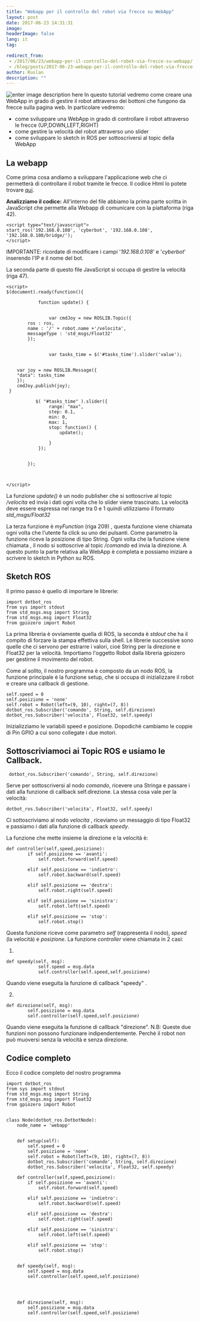 ```yaml
---
title: "Webapp per il controllo del robot via frecce su WebApp"
layout: post
date: 2017-06-23 14:31:31
image:
headerImage: false
lang: it
tag:

redirect_from: 
 - /2017/06/23/webapp-per-il-controllo-del-robot-via-frecce-su-webapp/
 - /blog/posts/2017-06-23-webapp-per-il-controllo-del-robot-via-frecce-su-webapp
author: Ruslan
description: ""
---
```


![enter image description here](http://i.imgur.com/7GYgCAW.png)
In questo tutorial vedremo come creare una WebApp in grado di gestire il robot attraverso dei bottoni che fungono da frecce sulla pagina web. In particolare vedremo:

 - come sviluppare una WebApp in grado di controllare il robot
   attraverso le frecce (UP,DOWN,LEFT,RIGHT)
 - come gestire la velocità del robot attraverso uno slider
 - come sviluppare lo sketch in ROS per sottoscriversi al topic della   
   WebApp


La webapp
---------

 Come prima cosa andiamo a sviluppare l'applicazione web che ci permetterà di controllare il robot tramite le frecce. Il codice Html lo potete trovare [qui](https://github.com/ganduras/webapp1/blob/master/index.html).

**Analizziamo il codice:**
All'interno del file abbiamo la prima parte scritta in JavaScript che permette alla Webapp di comunicare con la piattaforma (riga 42).

    <script type="text/javascript">
    start_ros('192.168.0.108', 'cyberbot', '192.168.0.108', '192.168.0.108/bridge/');
    </script>
 IMPORTANTE: ricordate di modificare i campi '*192.168.0.108*' e '*cyberbot*' inserendo l'IP e il nome del bot.

La seconda parte di questo file JavaScript si occupa di gestire la velocità (riga 47).

    <script>
    $(document).ready(function(){

                function update() {


                    var cmdJoy = new ROSLIB.Topic({
      		ros : ros,
      		name : '/' + robot.name +'/velocita',
      		messageType : 'std_msgs/Float32'
    		});


                    var tasks_time = $('#tasks_time').slider('value');


    	var joy = new ROSLIB.Message({
    	"data": tasks_time
    	});
    	cmdJoy.publish(joy);
     }

               $( "#tasks_time" ).slider({
                    range: "max",
                    step: 0.1,
                    min: 0,
                    max: 1,
                    stop: function() {
                        update();

                    }
                });


            });



    </script>

La funzione *update()*  è un  nodo publisher  che si sottoscrive al topic */velocita*  ed invia i dati ogni volta che lo slider viene trascinato.
La velocità deve essere espressa nel range tra 0 e 1 quindi utilizziamo il formato *std_msgs/Float32*

La terza funzione è *myFunction* (riga 209) , questa funzione viene chiamata ogni volta che l'utente fa click su uno dei pulsanti. Come parametro la funzione riceve la posizione di tipo String.
Ogni volta che la funzione viene chiamata , il nodo si sottoscrive al topic */comando* ed invia la direzione.
A questo punto la parte relativa alla WebApp è completa e possiamo iniziare a scrivere lo sketch in Python su ROS.

Sketch ROS
----------

Il primo passo è quello di importare le librerie:

    import dotbot_ros
    from sys import stdout
    from std_msgs.msg import String
    from std_msgs.msg import Float32
    from gpiozero import Robot

   La prima libreria è ovviamente quella di ROS, la seconda è *stdout* che ha il compito di forzare la stampa effettiva sulla shell. Le librerie successive sono quelle che ci servono per estrarre i valori, cioè String per la direzione e Float32 per la velocità.  Importiamo l'oggetto Robot dalla libreria gpiozero per gestirne il movimento del robot.

Come al solito, il nostro programma è composto da un nodo ROS, la funzione principale è la funzione setup, che si occupa di inizializzare il robot e creare una callback di gestione.

    self.speed = 0
    self.posizione = 'none'
    self.robot = Robot(left=(9, 10), right=(7, 8))
    dotbot_ros.Subscriber('comando', String, self.direzione)
    dotbot_ros.Subscriber('velocita', Float32, self.speedy)
Inizializziamo le variabili speed e posizione. Dopodichè cambiamo le coppie di Pin GPIO a cui sono collegate i due motori.

Sottoscriviamoci ai Topic ROS e usiamo le Callback.
---------------------------------------------------

     dotbot_ros.Subscriber('comando', String, self.direzione)
Serve per sottoscriversi al nodo *comando*, ricevere una Stringa e passare i dati alla funzione di callback self.direzione.
La stessa cosa vale per la velocità:

    dotbot_ros.Subscriber('velocita', Float32, self.speedy)
Ci sottoscriviamo al nodo *velocita* , riceviamo un messaggio di tipo Float32 e passiamo i dati alla funzione di callback *speedy*.

La funzione che mette insieme la direzione e la velocità è:

    def controller(self,speed,posizione):
            if self.posizione == 'avanti':
                self.robot.forward(self.speed)

            elif self.posizione == 'indietro':
                self.robot.backward(self.speed)

            elif self.posizione == 'destra':
                self.robot.right(self.speed)

            elif self.posizione == 'sinistra':
                self.robot.left(self.speed)

            elif self.posizione == 'stop':
                self.robot.stop()
Questa funzione riceve come parametro  *self* (rappresenta il nodo), *speed* (la velocità) e *posizione*.
 La funzione *controller* viene chiamata in 2 casi:

 1.

    def speedy(self, msg):
                self.speed = msg.data
                self.controller(self.speed,self.posizione)

Quando viene eseguita la funzione di callback "speedy" .

 2.  

    def direzione(self, msg):
            self.posizione = msg.data
            self.controller(self.speed,self.posizione)

Quando viene eseguita la funzione di callback "direzione".
N.B: Queste due funzioni non possono funzionare indipendentemente. Perchè il robot non può muoversi senza la velocità e senza direzione.

Codice completo
---------------

Ecco il codice completo del nostro programma

    import dotbot_ros
    from sys import stdout
    from std_msgs.msg import String
    from std_msgs.msg import Float32
    from gpiozero import Robot


    class Node(dotbot_ros.DotbotNode):
        node_name = 'webapp'


        def setup(self):  
            self.speed = 0
            self.posizione = 'none'
            self.robot = Robot(left=(9, 10), right=(7, 8))
            dotbot_ros.Subscriber('comando', String, self.direzione)
            dotbot_ros.Subscriber('velocita', Float32, self.speedy)

        def controller(self,speed,posizione):
            if self.posizione == 'avanti':
                self.robot.forward(self.speed)

            elif self.posizione == 'indietro':
                self.robot.backward(self.speed)

            elif self.posizione == 'destra':
                self.robot.right(self.speed)

            elif self.posizione == 'sinistra':
                self.robot.left(self.speed)

            elif self.posizione == 'stop':
                self.robot.stop()


        def speedy(self, msg):
            self.speed = msg.data
            self.controller(self.speed,self.posizione)




        def direzione(self, msg):
            self.posizione = msg.data
            self.controller(self.speed,self.posizione)
